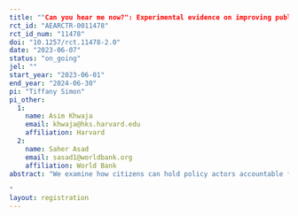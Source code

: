 ```yaml
---
title: ""Can you hear me now?": Experimental evidence on improving public service delivery through non-electoral citizen participation"
rct_id: "AEARCTR-0011478"
rct_id_num: "11478"
doi: "10.1257/rct.11478-2.0"
date: "2023-06-07"
status: "on_going"
jel: ""
start_year: "2023-06-01"
end_year: "2024-06-30"
pi: "Tiffany Simon"
pi_other:
  1:
    name: Asim Khwaja
    email: khwaja@hks.harvard.edu
    affiliation: Harvard
  2:
    name: Saher Asad
    email: sasad1@worldbank.org
    affiliation: World Bank
abstract: "We examine how citizens can hold policy actors accountable for public service delivery. We do so through a randomized control trial that introduces community-based mobilization interventions to improve public schooling in Pakistan. Based on our pilot, we vary these interventions by: (i) policy actor type – whether citizens approach a bureaucrat directly or exert pressure through a political route and (ii) citizen gender – whether the citizens participating are women or men. In addition, for each we also include a variation in which citizens’ interaction with the policy actor is more directly supported and facilitated by an NGO. We examine impacts on citizen political action, resolution of school issue, and school quality.
"
layout: registration
---
```


